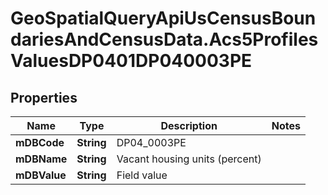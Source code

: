 # GeoSpatialQueryApiUsCensusBoundariesAndCensusData.Acs5ProfilesValuesDP0401DP040003PE

## Properties

Name | Type | Description | Notes
------------ | ------------- | ------------- | -------------
**mDBCode** | **String** | DP04_0003PE | 
**mDBName** | **String** | Vacant housing units (percent) | 
**mDBValue** | **String** | Field value | 


